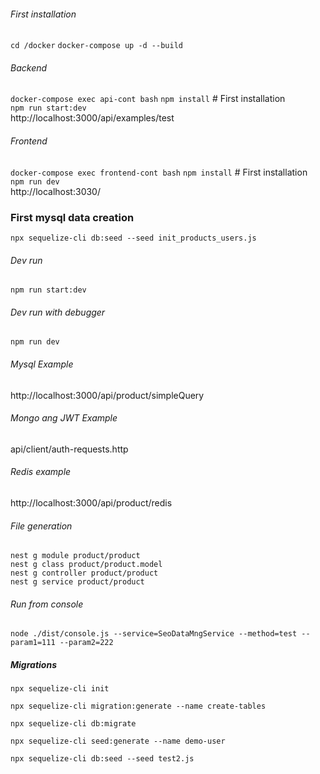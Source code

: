 
###### First installation
`cd /docker`
`docker-compose up -d --build`

###### Backend
`docker-compose exec api-cont bash`
`npm install` # First installation  
`npm run start:dev`  
http://localhost:3000/api/examples/test

###### Frontend
`docker-compose exec frontend-cont bash`
`npm install` # First installation  
`npm run dev`  
http://localhost:3030/

### First mysql data creation
`npx sequelize-cli db:seed --seed init_products_users.js`

###### Dev run  
`npm run start:dev`

###### Dev run with debugger  
`npm run dev`

###### Mysql Example  
http://localhost:3000/api/product/simpleQuery

###### Mongo ang JWT Example
api/client/auth-requests.http

###### Redis example
http://localhost:3000/api/product/redis

###### File generation
`nest g module product/product`  
`nest g class product/product.model`  
`nest g controller product/product`  
`nest g service product/product`

###### Run from console
`node ./dist/console.js --service=SeoDataMngService --method=test --param1=111 --param2=222`

##### Migrations
`npx sequelize-cli init`

`npx sequelize-cli migration:generate --name create-tables`

`npx sequelize-cli db:migrate`

`npx sequelize-cli seed:generate --name demo-user`

`npx sequelize-cli db:seed --seed test2.js`
